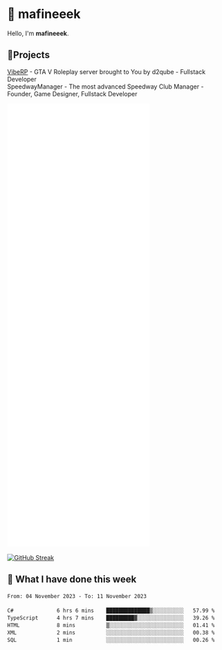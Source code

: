 # 👋 mafineeek
Hello, I'm **mafineeek**.

## 📝Projects

[VibeRP](https://v-rp.pl) - GTA V Roleplay server brought to You by d2qube - Fullstack Developer<br/>
SpeedwayManager - The most advanced Speedway Club Manager - Founder, Game Designer, Fullstack Developer


![](./github-metrics.svg)

[![GitHub Streak](https://streak-stats.demolab.com/?user=mafineeek)](https://git.io/streak-stats)

## 📰 What I have done this week
<!--START_SECTION:waka-->

```txt
From: 04 November 2023 - To: 11 November 2023

C#              6 hrs 6 mins    ██████████████▒░░░░░░░░░░   57.99 %
TypeScript      4 hrs 7 mins    █████████▓░░░░░░░░░░░░░░░   39.26 %
HTML            8 mins          ▒░░░░░░░░░░░░░░░░░░░░░░░░   01.41 %
XML             2 mins          ░░░░░░░░░░░░░░░░░░░░░░░░░   00.38 %
SQL             1 min           ░░░░░░░░░░░░░░░░░░░░░░░░░   00.26 %
```

<!--END_SECTION:waka-->
